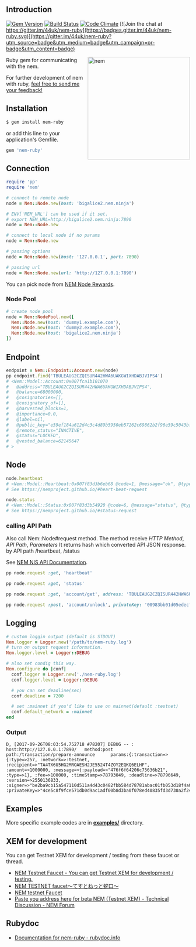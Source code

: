## Introduction

[![Gem Version](https://badge.fury.io/rb/nem-ruby.svg)](https://badge.fury.io/rb/nem-ruby)
[![Build Status](https://travis-ci.org/44uk/nem-ruby.svg?branch=master)](https://travis-ci.org/44uk/nem-ruby)
[![Code Climate](https://codeclimate.com/github/44uk/nem-ruby/badges/gpa.svg)](https://codeclimate.com/github/44uk/nem-ruby)
[![Join the chat at https://gitter.im/44uk/nem-ruby](https://badges.gitter.im/44uk/nem-ruby.svg)](https://gitter.im/44uk/nem-ruby?utm_source=badge&utm_medium=badge&utm_campaign=pr-badge&utm_content=badge)

<img src="https://cloud.githubusercontent.com/assets/370508/24320282/a332d238-1175-11e7-96dc-75bc30e562d2.png" width="280" height="280" alt="nem" align="right" />

Ruby gem for communicating with the nem.

For further development of nem with ruby, [feel free to send me your feedback!](/about#feedback-and-contact)

## Installation

```bash
$ gem install nem-ruby
```

or add this line to your application's Gemfile.

```ruby
gem 'nem-ruby'
```

## Connection

```ruby
require 'pp'
require 'nem'

# connect to remote node
node = Nem::Node.new(host: 'bigalice2.nem.ninja')

# ENV['NEM_URL'] can be used if it set.
# export NEM_URL=http://bigalice2.nem.ninja:7890
node = Nem::Node.new

# connect to local node if no params
node = Nem::Node.new

# passing options
node = Nem::Node.new(host: '127.0.0.1', port: 7890)

# passing url
node = Nem::Node.new(url: 'http://127.0.0.1:7890')
```

You can pick node from [NEM Node Rewards](https://supernodes.nem.io/).

### Node Pool

```ruby
# create node pool
node = Nem::NodePool.new([
  Nem::Node.new(host: 'dummy1.example.com'),
  Nem::Node.new(host: 'dummy2.example.com'),
  Nem::Node.new(host: 'bigalice2.nem.ninja')
])
```

## Endpoint

```ruby
endpoint = Nem::Endpoint::Account.new(node)
pp endpoint.find('TBULEAUG2CZQISUR442HWA6UAKGWIXHDABJVIPS4')
# <Nem::Model::Account:0x007fca1b101070
#   @address="TBULEAUG2CZQISUR442HWA6UAKGWIXHDABJVIPS4",
#   @balance=68000000,
#   @cosignatories=[],
#   @cosignatory_of=[],
#   @harvested_blocks=1,
#   @importance=0.0,
#   @label=nil,
#   @public_key="e59ef184a612d4c3c4d89b5950eb57262c69862b2f96e59c5043bf41765c482f",
#   @remote_status="INACTIVE",
#   @status="LOCKED",
#   @vested_balance=62145647
# >
```

## Node

```ruby
node.heartbeat
# <Nem::Model::Heartbeat:0x007f83d3b6eb68 @code=1, @message="ok", @type=2>
# See https://nemproject.github.io/#heart-beat-request

node.status
# <Nem::Model::Status:0x007f83d3b54920 @code=6, @message="status", @type=4>
# See https://nemproject.github.io/#status-request
```

### calling API Path

Also call Nem::Node#request method. The method receive *HTTP Method*, *API Path*, *Parameters*
It returns hash which converted API JSON response. by API path /heartbeat, /status

See [NEM NIS API Documentation](https://nemproject.github.io/).

```ruby
pp node.request :get, 'heartbeat'

pp node.request :get, 'status'

pp node.request :get, 'account/get', address: 'TBULEAUG2CZQISUR442HWA6UAKGWIXHDABJVIPS4'

pp node.request :post, 'account/unlock', privateKey: '00983bb01d05edecfaef55df9486c111abb6299c754a002069b1d0ef4537441bda'
```

## Logging

```ruby
# custom loggin output (default is STDOUT)
Nem.logger = Logger.new('/path/to/nem-ruby.log')
# turn on output request information.
Nem.logger.level = Logger::DEBUG

# also set condig this way.
Nem.configure do |conf|
  conf.logger = Logger.new('./nem-ruby.log')
  conf.logger.level = Logger::DEBUG

  # you can set deadline(sec)
  conf.deadline = 7200

  # set :mainnet if you'd like to use on mainnet(default :testnet)
  conf.default_network = :mainnet
end
```

### Output

```
D, [2017-09-26T08:03:54.752718 #78207] DEBUG -- : host:http://127.0.0.1:7890/   method:post     path:/transaction/prepare-announce      params:{:transaction=>{:type=>257, :network=>:testnet, :recipient=>"TA4TX6U5HG2MROAESH2JE5524T4ZOY2EQKQ6ELHF", :amount=>1000000, :message=>{:payload=>"476f6f64206c75636b21", :type=>1}, :fee=>100000, :timeStamp=>78793049, :deadline=>78796649, :version=>2550136833, :signer=>"be2ba9cb15a547110d511a4d43c0482fbb584d78781abac01fb053d18f4a0033"}, :privateKey=>"4ce5c8f9fce571db0d9ac1adf00b8d3ba0f078ed40835fd3d730a2f24b834214"}
```

## Examples

More specific example codes are in **[examples/](https://github.com/44uk/nem-ruby/tree/master/examples)** directory.

## XEM for development

You can get Testnet XEM for development / testing from these faucet or thread.

* [NEM Testnet Faucet \- You can get Testnet XEM for development / testing.](http://test-nem-faucet.44uk.net/)
* [NEM TESTNET faucet〜てすとねっと蛇口〜](http://tomotomo9696.xyz/nem/faucet/)
* [NEM testnet Faucet](http://namuyan.dip.jp/nem/testnet/)
* [Paste you address here for beta NEM (Testnet XEM) - Technical Discussion - NEM Forum](https://forum.nem.io/t/paste-you-address-here-for-beta-nem-testnet-xem/829)

## Rubydoc

* [Documentation for nem-ruby - rubydoc.info](http://www.rubydoc.info/gems/nem-ruby)
